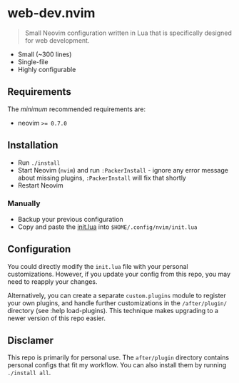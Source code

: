 # web-dev.nvim

> Small Neovim configuration written in Lua that is specifically designed for web development.

* Small (~300 lines)
* Single-file
* Highly configurable

## Requirements

The _minimum_ recommended requirements are:

- neovim `>= 0.7.0`

## Installation

* Run `./install`
* Start Neovim (`nvim`) and run `:PackerInstall` - ignore any error message about missing plugins, `:PackerInstall` will fix that shortly
* Restart Neovim

### Manually

* Backup your previous configuration
* Copy and paste the [init.lua](./src/init.lua) into `$HOME/.config/nvim/init.lua`

## Configuration

You could directly modify the `init.lua` file with your personal customizations. However, if you update your config from this repo, you may need to reapply your changes.

Alternatively, you can create a separate `custom.plugins` module to register your own plugins, and handle further customizations in the `/after/plugin/` directory (see :help load-plugins). This technique makes upgrading to a newer version of this repo easier.

## Disclamer

This repo is primarily for personal use. The `after/plugin` directory contains personal configs that fit my workflow. You can also install them by running `./install all`.
